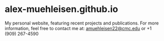 # alex-muehleisen.github.io
My personal website, featuring recent projects and publications. For more information, feel free to contact me at:
amuehleisen22@cmc.edu or
+1 (909) 267-4590
